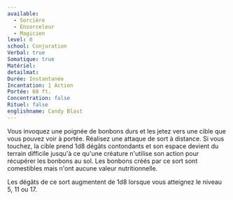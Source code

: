 ```yaml
---
available:
  - Sorcière
  - Ensorceleur
  - Magicien
level: 0
school: Conjuration
Verbal: true
Somatique: true
Matériel: 
detailmat: 
Durée: Instantanée
Incantation: 1 Action
Portée: 60 ft.
Concentration: false
Rituel: false
englishname: Candy Blast
---
```

Vous invoquez une poignée de bonbons durs et les jetez vers une cible que vous pouvez voir à portée. Réalisez une attaque de sort à distance. Si vous touchez, la cible prend 1d8 dégâts contondants et son espace devient du terrain difficile jusqu'à ce qu'une créature n'utilise son action pour récupérer les bonbons au sol. Les bonbons créés par ce sort sont comestibles mais n'ont aucune valeur nutritionnelle.

Les dégâts de ce sort augmentent de 1d8 lorsque vous atteignez le niveau 5, 11 ou 17.
